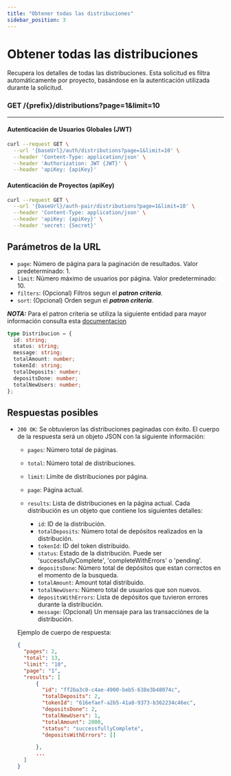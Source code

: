 ```yaml
---
title: "Obtener todas las distribuciones"
sidebar_position: 3
---
```


# Obtener todas las distribuciones

Recupera los detalles de todas las distribuciones. Esta solicitud es filtra automáticamente por proyecto, basándose en la autenticación utilizada durante la solicitud.

### <span>GET</span> /{prefix}/distributions?page=1&limit=10

---

#### Autenticación de Usuarios Globales (JWT)

```bash
curl --request GET \
  --url '{baseUrl}/auth/distributions?page=1&limit=10' \
  --header 'Content-Type: application/json' \
  --header 'Authorization: JWT {JWT}' \
  --header 'apiKey: {apiKey}'
```

#### Autenticación de Proyectos (apiKey)

```bash
curl --request GET \
  --url '{baseUrl}/auth-pair/distributions?page=1&limit=10' \
  --header 'Content-Type: application/json' \
  --header 'apiKey: {apiKey}' \
  --header 'secret: {Secret}'
```

## Parámetros de la URL

- `page`: Número de página para la paginación de resultados. Valor predeterminado: 1.
- `limit`: Número máximo de usuarios por página. Valor predeterminado: 10.
- `filters`: (Opcional) Filtros segun el **_patron criteria_**.
- `sort`: (Opcional) Orden segun el **_patron criteria_**.

**_NOTA:_** Para el patron criteria se utiliza la siguiente entidad para mayor información consulta esta [documentacion](https://wiki.koibanx.com/es/devs/Tooling/criteria-pattern)

```typeScript
type Distribucion = {
  id: string;
  status: string;
  message: string;
  totalAmount: number;
  tokenId: string;
  totalDeposits: number;
  depositsDone: number;
  totalNewUsers: number;
};

```

## Respuestas posibles

- `200 OK`: Se obtuvieron las distribuciones paginadas con éxito. El cuerpo de la respuesta será un objeto JSON con la siguiente información:

  - `pages`: Número total de páginas.
  - `total`: Número total de distribuciones.
  - `limit`: Límite de distribuciones por página.
  - `page`: Página actual.
  - `results`: Lista de distribuciones en la página actual. Cada distribución es un objeto que contiene los siguientes detalles:

    - `id`: ID de la distribución.
    - `totalDeposits`: Número total de depósitos realizados en la distribución.
    - `tokenId`: ID del token distribuido.
    - `status`: Estado de la distribución. Puede ser 'successfullyComplete', 'completeWithErrors' o 'pending'.
    - `depositsDone`: Número total de depósitos que estan correctos en el momento de la busqueda.
    - `totalAmount`: Amount total distribuido.
    - `totalNewUsers`: Número total de usuarios que son nuevos.
    - `depositsWithErrors`: Lista de depósitos que tuvieron errores durante la distribución.
    - `message`: (Opcional) Un mensaje para las transacciónes de la distribución.

  Ejemplo de cuerpo de respuesta:

  ```json
  {
    "pages": 2,
    "total": 13,
    "limit": "10",
    "page": "1",
    "results": [
        {
          "id": "ff2ba3c0-c4ae-4900-beb5-638e3b48074c",
          "totalDeposits": 2,
          "tokenId": "616efaef-a2b5-41a8-9373-b362234c46ec",
          "depositsDone": 2,
          "totalNewUsers": 1,
          "totalAmount": 2000,
          "status": "successfullyComplete",
          "depositsWithErrors": []

        },
        ...
    ]
  }
  ```
